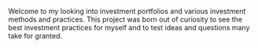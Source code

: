 Welcome to my looking into investment portfolios and various investment methods and practices. This project was born out of curiosity to see the best investment practices for myself and to test ideas and questions many take for granted.
